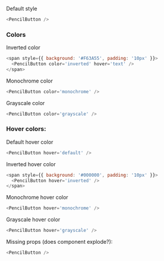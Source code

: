 Default style

```js
<PencilButton />
```

### Colors

Inverted color
```js
<span style={{ background: '#F63A55', padding: '10px' }}>
  <PencilButton color='inverted' hover='text' />
</span>
```

Monochrome color
```js
<PencilButton color='monochrome' />
```

Grayscale color
```js
<PencilButton color='grayscale' />
```

### Hover colors:

Default hover color
```js
<PencilButton hover='default' />
```

Inverted hover color
```js
<span style={{ background: '#000000', padding: '10px' }}>
  <PencilButton hover='inverted' />
</span>
```

Monochrome hover color
```js
<PencilButton hover='monochrome' />
```

Grayscale hover color
```js
<PencilButton hover='grayscale' />
```

Missing props (does component explode?):

```js
<PencilButton />
```
